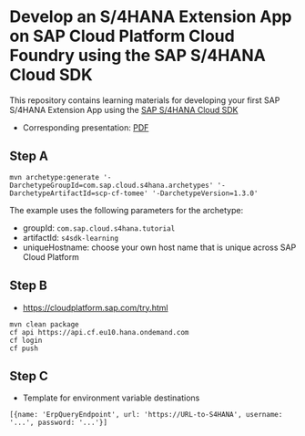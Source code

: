 # Develop an S/4HANA Extension App on SAP Cloud Platform Cloud Foundry using the SAP S/4HANA Cloud SDK
This repository contains learning materials for developing your first SAP S/4HANA Extension App using the [SAP S/4HANA Cloud SDK](https://www.sap.com/s4sdk)
* Corresponding presentation: [PDF](https://github.com/SAP/cloud-s4-sdk-examples/raw/learning-latest/SAP%20S4HANA%20Cloud%20SDK-Training.pdf)

## Step A
```
mvn archetype:generate '-DarchetypeGroupId=com.sap.cloud.s4hana.archetypes' '-DarchetypeArtifactId=scp-cf-tomee' '-DarchetypeVersion=1.3.0'
```
The example uses the following parameters for the archetype:
* groupId: `com.sap.cloud.s4hana.tutorial`
* artifactId: `s4sdk-learning`
* uniqueHostname: choose your own host name that is unique across SAP Cloud Platform

## Step B
* https://cloudplatform.sap.com/try.html
```
mvn clean package
cf api https://api.cf.eu10.hana.ondemand.com
cf login
cf push
```

## Step C
* Template for environment variable destinations
```
[{name: 'ErpQueryEndpoint', url: 'https://URL-to-S4HANA', username: '...', password: '...'}]
```